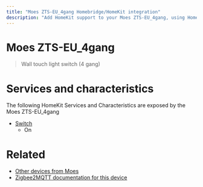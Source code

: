 ```yaml
---
title: "Moes ZTS-EU_4gang Homebridge/HomeKit integration"
description: "Add HomeKit support to your Moes ZTS-EU_4gang, using Homebridge, Zigbee2MQTT and homebridge-z2m."
---
```

<!---
This file has been GENERATED using src/docgen/docgen.ts
DO NOT EDIT THIS FILE MANUALLY!
-->
# Moes ZTS-EU_4gang
> Wall touch light switch (4 gang)


# Services and characteristics
The following HomeKit Services and Characteristics are exposed by
the Moes ZTS-EU_4gang

* [Switch](../../switch.md)
  * On


# Related
* [Other devices from Moes](../index.md#moes)
* [Zigbee2MQTT documentation for this device](https://www.zigbee2mqtt.io/devices/ZTS-EU_4gang.html)